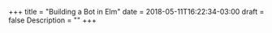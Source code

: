 +++
title = "Building a Bot in Elm"
date = 2018-05-11T16:22:34-03:00
draft = false
Description = ""
+++

